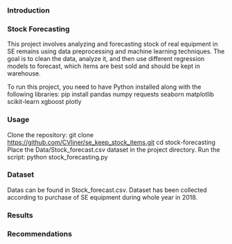 ### Introduction

### Stock Forecasting

This project involves analyzing and forecasting stock of real equipment in SE remains using data preprocessing and machine learning techniques. The goal is to clean the data, analyze it, and then use different regression models to forecast, which items are best sold and should be kept in warehouse.

To run this project, you need to have Python installed along with the following libraries:
pip install pandas numpy requests seaborn matplotlib scikit-learn xgboost plotly

### Usage

Clone the repository:
git clone https://github.com/CVliner/se_keep_stock_items.git
cd stock-forecasting
Place the Data/Stock_forecast.csv dataset in the project directory.
Run the script:
python stock_forecasting.py


### Dataset
Datas can be found in Stock_forecast.csv. Dataset has been collected according to purchase of SE equipment during whole year in 2018.
### Results
### Recommendations

